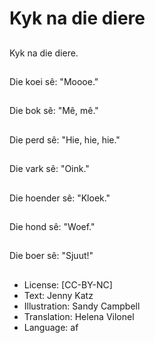 # Kyk na die diere

##
Kyk na die diere.

##
Die koei sê: "Moooe."

##
Die bok sê: "Mê, mê."

##
Die perd sê: "Hie, hie, hie."

##
Die vark sê: "Oink."

##
Die hoender sê: "Kloek."

##
Die hond sê: "Woef."

##
Die boer sê: "Sjuut!"

##
* License: [CC-BY-NC]
* Text: Jenny Katz
* Illustration: Sandy Campbell
* Translation: Helena Vilonel
* Language: af
